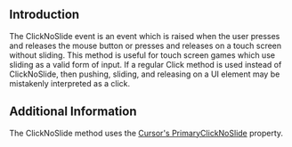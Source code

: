 ## Introduction

The ClickNoSlide event is an event which is raised when the user presses and releases the mouse button or presses and releases on a touch screen without sliding. This method is useful for touch screen games which use sliding as a valid form of input. If a regular Click method is used instead of ClickNoSlide, then pushing, sliding, and releasing on a UI element may be mistakenly interpreted as a click.

## Additional Information

The ClickNoSlide method uses the [Cursor's PrimaryClickNoSlide](/frb/docs/index.php?title=FlatRedBall.Gui.Cursor.PrimaryClickNoSlide "FlatRedBall.Gui.Cursor.PrimaryClickNoSlide") property.

